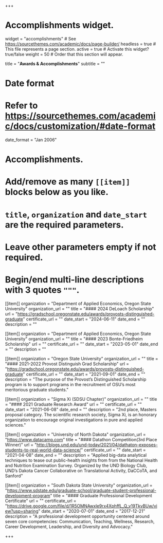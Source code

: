 +++
# Accomplishments widget.
widget = "accomplishments"  # See https://sourcethemes.com/academic/docs/page-builder/
headless = true  # This file represents a page section.
active = true  # Activate this widget? true/false
weight = 50  # Order that this section will appear.

title = "**Awards & Accomplish&shy;ments**"
subtitle = ""

# Date format
#   Refer to https://sourcethemes.com/academic/docs/customization/#date-format
date_format = "Jan 2006"

# Accomplishments.
#   Add/remove as many `[[item]]` blocks below as you like.
#   `title`, `organization` and `date_start` are the required parameters.
#   Leave other parameters empty if not required.
#   Begin/end multi-line descriptions with 3 quotes `"""`.

[[item]]
  organization = "Department of Applied Economics, Oregon State University"
  organization_url = ""
  title = "#### 2024 DeLoach Scholarship"
  url = "https://gradschool.oregonstate.edu/awards/provosts-distinguished-graduate"
  certificate_url = ""
  date_start = "2024-06-11"
  date_end = ""
  description = ""
 
 [[item]]
  organization = "Department of Applied Economics, Oregon State University"
  organization_url = ""
  title = "#### 2023 Bonte-Friedheim Scholarship"
  url = ""
  certificate_url = ""
  date_start = "2023-05-01"
  date_end = ""
  description = ""
  
  
[[item]]
  organization = "Oregon State University"
  organization_url = ""
  title = "#### 2021-2022 Provost Distinguish Grad Scholarship"
  url = "https://gradschool.oregonstate.edu/awards/provosts-distinguished-graduate"
  certificate_url = ""
  date_start = "2021-09-01"
  date_end = ""
  description = "The purpose of the Provost’s Distinguished Scholarship program is to support programs in the recruitment of OSU’s most meritorious graduate students."

[[item]]
  organization = "Sigma Xi (SDSU Chapter)"
  organization_url = ""
  title = "#### 2021 Graduate Research Award"
  url = ""
  certificate_url = ""
  date_start = "2021-06-08"
  date_end = ""
  description = "2nd place, Masters proposal category. The scientific research society, Sigma Xi, is an honorary organization to encourage original investigations in pure and applied sciences."
  
[[item]]
  organization = "University of North Dakota"
  organization_url = "https://www.datacamp.com"
  title = "#### Datathon Competition(3rd Place Winner)"
  url = "http://blogs.und.edu/und-today/2021/04/dathaton-exposes-students-to-real-world-data-science/"
  certificate_url = ""
  date_start = "2021-04-08"
  date_end = ""
  description = "Applied big-data analytical techniques to tease out public-health insights from from the National Health and Nutrition Examination Survey. Organized by the UND Biology Club, UND’s Dakota Cancer Collaborative on Translational Activity, DaCCoTA, and Sanford"
  
[[item]]
  organization = "South Dakota State University"
  organization_url = "https://www.sdstate.edu/graduate-school/graduate-student-professional-development-program"
  title = "#### Graduate Professional Development Certificate"
  url = ""
  certificate_url = "https://drive.google.com/file/d/1R5OMNAwxle9rx4XphffL_Q_v19TkvBUw/view?usp=sharing"
  date_start = "2020-07-01"
  date_end = "2017-12-21"
  description = "A professional development opportunity centered around seven core competencies: Communication, Teaching, Wellness, Research, Career Development, Leadership, and Diversity and Advocacy."

+++